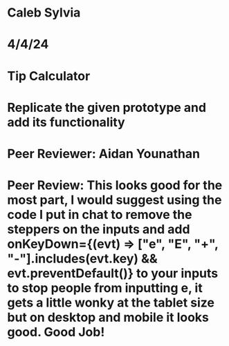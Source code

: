# Caleb Sylvia
# 4/4/24
# Tip Calculator
# Replicate the given prototype and add its functionality
# Peer Reviewer: Aidan Younathan
# Peer Review: This looks good for the most part, I would suggest using the code I put in chat to remove the steppers on the inputs and add onKeyDown={(evt) => ["e", "E", "+", "-"].includes(evt.key) && evt.preventDefault()} to your inputs to stop people from inputting e, it gets a little wonky at the tablet size but on desktop and mobile it looks good. Good Job!
